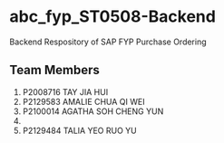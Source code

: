 # abc_fyp_ST0508-Backend
Backend Respository of SAP FYP Purchase Ordering

## Team Members
1. P2008716 TAY JIA HUI
2. P2129583 AMALIE CHUA QI WEI
3. P2100014 AGATHA SOH CHENG YUN
4. 
5. P2129484 TALIA YEO RUO YU
